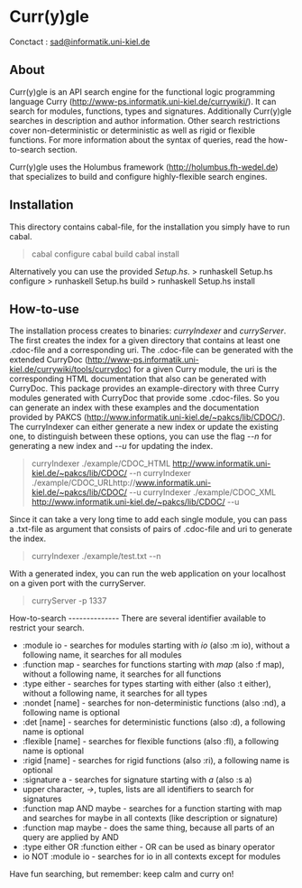 Curr(y)gle
===========

Conctact : sad@informatik.uni-kiel.de

About
------

Curr(y)gle is an API search engine for the functional logic
programming language Curry
(http://www-ps.informatik.uni-kiel.de/currywiki/).  It can search for
modules, functions, types and signatures. Additionally Curr(y)gle
searches in description and author information.  Other search
restrictions cover non-deterministic or deterministic as well as rigid
or flexible functions.  For more information about the syntax of
queries, read the how-to-search section.

Curr(y)gle uses the Holumbus framework (http://holumbus.fh-wedel.de)
that specializes to build and configure highly-flexible search
engines.


Installation
-------------

This directory contains cabal-file, for the installation you simply
have to run cabal.

> cabal configure cabal build cabal install

Alternatively you can use the provided *Setup.hs*.  > runhaskell
Setup.hs configure > runhaskell Setup.hs build > runhaskell Setup.hs
install


How-to-use
-----------

The installation process creates to binaries: *curryIndexer* and
*curryServer*.  The first creates the index for a given directory that
contains at least one .cdoc-file and a corresponding uri. The
.cdoc-file can be generated with the extended CurryDoc
(http://www-ps.informatik.uni-kiel.de/currywiki/tools/currydoc) for a
given Curry module, the uri is the corresponding HTML documentation
that also can be generated with CurryDoc.  This package provides an
example-directory with three Curry modules generated with CurryDoc
that provide some .cdoc-files. So you can generate an index with these
examples and the documentation provided by PAKCS
(http://www.informatik.uni-kiel.de/~pakcs/lib/CDOC/).  The
curryIndexer can either generate a new index or update the existing
one, to distinguish between these options, you can use the flag *--n*
for generating a new index and *--u* for updating the index.

> curryIndexer ./example/CDOC_HTML http://www.informatik.uni-kiel.de/~pakcs/lib/CDOC/ --n 
> curryIndexer ./example/CDOC_URLhttp://www.informatik.uni-kiel.de/~pakcs/lib/CDOC/ --u 
curryIndexer ./example/CDOC_XML http://www.informatik.uni-kiel.de/~pakcs/lib/CDOC/ --u

Since it can take a very long time to add each single module, you can
pass a .txt-file as argument that consists of pairs of .cdoc-file and
uri to generate the index.

> curryIndexer ./example/test.txt --n

With a generated index, you can run the web application on your
localhost on a given port with the curryServer.

> curryServer -p 1337


How-to-search -------------- There are several identifier available to
restrict your search.

* :module io - searches for modules starting with _io_ (also :m io), without a following name, it searches for all modules
* :function map - searches for functions starting with _map_ (also :f map), without a following name, it searches for all functions
* :type either - searches for types starting with either (also :t either), without a following name, it searches for all types
* :nondet [name] - searches for non-deterministic functions (also :nd), a following name is optional
* :det [name] - searches for deterministic functions (also :d), a following name is optional
* :flexible [name] - searches for flexible functions (also :fl), a following name is optional
* :rigid [name] - searches for rigid functions (also :ri), a following name is optional
* :signature a - searches for signature starting with _a_ (also :s a)
* upper character, _->_, tuples, lists are all identifiers to search for signatures
* :function map AND maybe - searches for a function starting with map and searches for maybe in all contexts (like description or signature)
* :function map maybe - does the same thing, because all parts of an query are applied by AND
* :type either OR :function either - OR can be used as binary operator
* io NOT :module io - searches for io in all contexts except for modules


Have fun searching, but remember: keep calm and curry on!